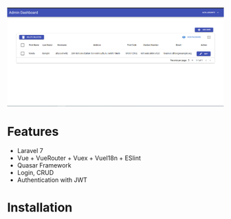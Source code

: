 ![](Capture.PNG)
# Features
* Laravel 7
* Vue + VueRouter + Vuex + VueI18n + ESlint
* Quasar Framework
* Login, CRUD
* Authentication with JWT
# Installation
